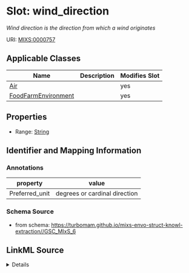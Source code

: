 # Slot: wind_direction


_Wind direction is the direction from which a wind originates_



URI: [MIXS:0000757](https://w3id.org/mixs/0000757)



<!-- no inheritance hierarchy -->




## Applicable Classes

| Name | Description | Modifies Slot |
| --- | --- | --- |
[Air](Air.md) |  |  yes  |
[FoodFarmEnvironment](FoodFarmEnvironment.md) |  |  yes  |







## Properties

* Range: [String](String.md)





## Identifier and Mapping Information





### Annotations

| property | value |
| --- | --- |
| Preferred_unit | degrees or cardinal direction |



### Schema Source


* from schema: https://turbomam.github.io/mixs-envo-struct-knowl-extraction//GSC_MIxS_6




## LinkML Source

<details>
```yaml
name: wind_direction
annotations:
  Preferred_unit:
    tag: Preferred_unit
    value: degrees or cardinal direction
description: Wind direction is the direction from which a wind originates
title: wind direction
notes:
- direction
- wind
from_schema: https://turbomam.github.io/mixs-envo-struct-knowl-extraction//GSC_MIxS_6
rank: 1000
slot_uri: MIXS:0000757
multivalued: false
alias: wind_direction
domain_of:
- Air
- FoodFarmEnvironment
range: string
required: false
recommended: false

```
</details>